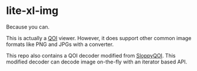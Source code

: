 # lite-xl-img

Because you can.

This is actually a [QOI] viewer. However, it does support other common image formats like PNG and JPGs with a converter.

This repo also contains a QOI decoder modified from [SloppyQOI]. This modified decoder can decode image on-the-fly with an iterator based API.


[QOI]: https://qoiformat.org/
[SloppyQOI]: https://github.com/ReFreezed/SloppyQOI

